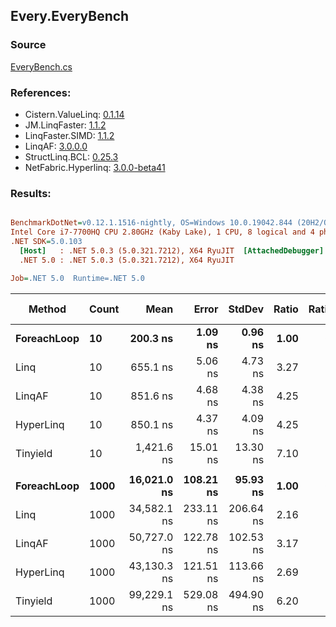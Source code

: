 ﻿## Every.EveryBench

### Source
[EveryBench.cs](../LinqBenchmarks/Every/EveryBench.cs)

### References:
- Cistern.ValueLinq: [0.1.14](https://www.nuget.org/packages/Cistern.ValueLinq/0.1.14)
- JM.LinqFaster: [1.1.2](https://www.nuget.org/packages/JM.LinqFaster/1.1.2)
- LinqFaster.SIMD: [1.1.2](https://www.nuget.org/packages/LinqFaster.SIMD/1.0.3)
- LinqAF: [3.0.0.0](https://www.nuget.org/packages/LinqAF/3.0.0.0)
- StructLinq.BCL: [0.25.3](https://www.nuget.org/packages/StructLinq.BCL/0.25.3)
- NetFabric.Hyperlinq: [3.0.0-beta41](https://www.nuget.org/packages/NetFabric.Hyperlinq/3.0.0-beta41)

### Results:
``` ini

BenchmarkDotNet=v0.12.1.1516-nightly, OS=Windows 10.0.19042.844 (20H2/October2020Update)
Intel Core i7-7700HQ CPU 2.80GHz (Kaby Lake), 1 CPU, 8 logical and 4 physical cores
.NET SDK=5.0.103
  [Host]   : .NET 5.0.3 (5.0.321.7212), X64 RyuJIT  [AttachedDebugger]
  .NET 5.0 : .NET 5.0.3 (5.0.321.7212), X64 RyuJIT

Job=.NET 5.0  Runtime=.NET 5.0  

```
|      Method | Count |        Mean |     Error |    StdDev | Ratio | RatioSD |   Gen 0 | Gen 1 | Gen 2 | Allocated |
|------------ |------ |------------:|----------:|----------:|------:|--------:|--------:|------:|------:|----------:|
| **ForeachLoop** |    **10** |    **200.3 ns** |   **1.09 ns** |   **0.96 ns** |  **1.00** |    **0.00** |  **0.0126** |     **-** |     **-** |      **40 B** |
|        Linq |    10 |    655.1 ns |   5.06 ns |   4.73 ns |  3.27 |    0.03 |  0.0839 |     - |     - |     264 B |
|      LinqAF |    10 |    851.6 ns |   4.68 ns |   4.38 ns |  4.25 |    0.02 |  0.0401 |     - |     - |     128 B |
|   HyperLinq |    10 |    850.1 ns |   4.37 ns |   4.09 ns |  4.25 |    0.03 |  0.1116 |     - |     - |     352 B |
|    Tinyield |    10 |  1,421.6 ns |  15.01 ns |  13.30 ns |  7.10 |    0.06 |  1.1673 |     - |     - |   3,664 B |
|             |       |             |           |           |       |         |         |       |       |           |
| **ForeachLoop** |  **1000** | **16,021.0 ns** | **108.21 ns** |  **95.93 ns** |  **1.00** |    **0.00** |       **-** |     **-** |     **-** |      **40 B** |
|        Linq |  1000 | 34,582.1 ns | 233.11 ns | 206.64 ns |  2.16 |    0.01 |  0.0610 |     - |     - |     264 B |
|      LinqAF |  1000 | 50,727.0 ns | 122.78 ns | 102.53 ns |  3.17 |    0.02 |       - |     - |     - |     128 B |
|   HyperLinq |  1000 | 43,130.3 ns | 121.51 ns | 113.66 ns |  2.69 |    0.02 |  0.0610 |     - |     - |     352 B |
|    Tinyield |  1000 | 99,229.1 ns | 529.08 ns | 494.90 ns |  6.20 |    0.05 | 84.4727 |     - |     - | 265,024 B |
